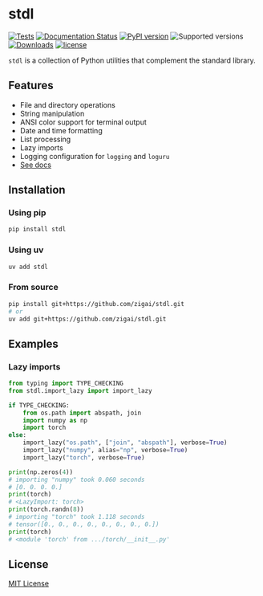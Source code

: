 # stdl

[![Tests](https://github.com/zigai/stdl/actions/workflows/tests.yml/badge.svg)](https://github.com/zigai/stdl/actions/workflows/tests.yml)
[![Documentation Status](https://readthedocs.org/projects/stdl/badge/?version=latest)](https://stdl.readthedocs.io/en/latest/?badge=latest)
[![PyPI version](https://badge.fury.io/py/stdl.svg)](https://badge.fury.io/py/stdl)
![Supported versions](https://img.shields.io/badge/python-3.10+-blue.svg)
[![Downloads](https://static.pepy.tech/badge/stdl)](https://pepy.tech/project/stdl)
[![license](https://img.shields.io/github/license/zigai/stdl.svg)](https://github.com/zigai/stdl/blob/master/LICENSE)

`stdl` is a collection of Python utilities that complement the standard library.

## Features

- File and directory operations
- String manipulation
- ANSI color support for terminal output
- Date and time formatting
- List processing
- Lazy imports
- Logging configuration for `logging` and `loguru`
- [See docs](https://stdl.readthedocs.io/en/latest/?badge=latest)

## Installation

### Using pip

```sh
pip install stdl
```

### Using uv

```sh
uv add stdl
```

### From source

```sh
pip install git+https://github.com/zigai/stdl.git
# or
uv add git+https://github.com/zigai/stdl.git
```

## Examples

### Lazy imports

```python
from typing import TYPE_CHECKING
from stdl.import_lazy import import_lazy

if TYPE_CHECKING:
    from os.path import abspath, join
    import numpy as np
    import torch
else:
    import_lazy("os.path", ["join", "abspath"], verbose=True)
    import_lazy("numpy", alias="np", verbose=True)
    import_lazy("torch", verbose=True)

print(np.zeros(4))
# importing "numpy" took 0.060 seconds
# [0. 0. 0. 0.]
print(torch)
# <LazyImport: torch>
print(torch.randn(8))
# importing "torch" took 1.118 seconds
# tensor([0., 0., 0., 0., 0., 0., 0., 0.])
print(torch)
# <module 'torch' from .../torch/__init__.py'
```

## License

[MIT License](https://github.com/zigai/stdl/blob/master/LICENSE)
